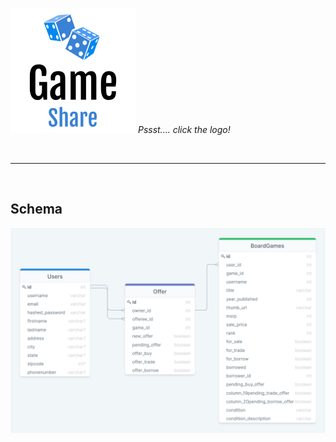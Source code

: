 [<img src='./client/public/game-share-logo.png' alt='game-share-logo' />][game-share]
*Pssst.... click the logo!*

<br />
<hr />
<br />

## Schema
<img src='./client/public/game-share-schema.png' alt='game-share-schema' />


[game-share]: https://game-share-ltz.herokuapp.com/

